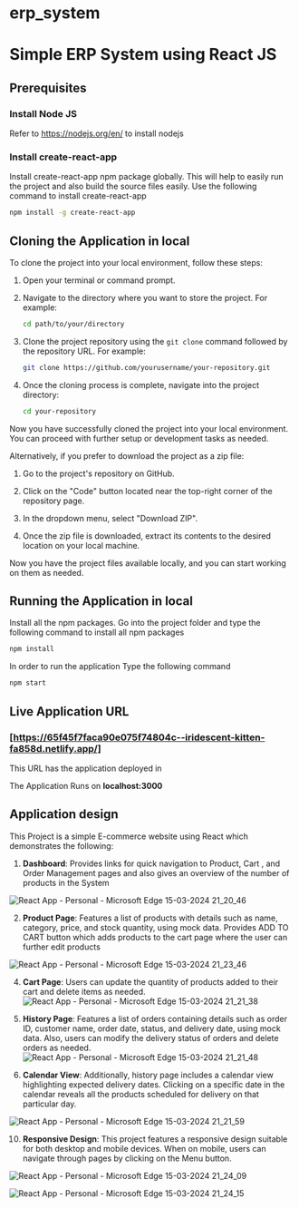 # erp_system

# Simple ERP System using React JS 

## Prerequisites

### Install Node JS
Refer to https://nodejs.org/en/ to install nodejs

### Install create-react-app
Install create-react-app npm package globally. This will help to easily run the project and also build the source files easily. Use the following command to install create-react-app

```bash
npm install -g create-react-app
```

## Cloning the Application in local

To clone the project into your local environment, follow these steps:

1. Open your terminal or command prompt.

2. Navigate to the directory where you want to store the project. For example:
   ```bash
   cd path/to/your/directory
   ```

3. Clone the project repository using the `git clone` command followed by the repository URL. For example:
   ```bash
   git clone https://github.com/yourusername/your-repository.git
   ```

4. Once the cloning process is complete, navigate into the project directory:
   ```bash
   cd your-repository
   ```

Now you have successfully cloned the project into your local environment. You can proceed with further setup or development tasks as needed.

Alternatively, if you prefer to download the project as a zip file:

1. Go to the project's repository on GitHub.

2. Click on the "Code" button located near the top-right corner of the repository page.

3. In the dropdown menu, select "Download ZIP".

4. Once the zip file is downloaded, extract its contents to the desired location on your local machine.

Now you have the project files available locally, and you can start working on them as needed.

## Running the Application in local

Install all the npm packages. Go into the project folder and type the following command to install all npm packages

```bash
npm install
```

In order to run the application Type the following command

```bash
npm start
```
## Live Application URL

### [https://65f45f7faca90e075f74804c--iridescent-kitten-fa858d.netlify.app/]
This URL has the application deployed in

The Application Runs on **localhost:3000**

## Application design

This Project is a simple E-commerce website using React which demonstrates the following:

1. **Dashboard**: Provides links for quick navigation to Product, Cart , and Order Management pages and also gives an overview of the number of products in the System<br>

![React App - Personal - Microsoft​ Edge 15-03-2024 21_20_46](https://github.com/varsha1n/erp_system/assets/102849159/1809e7b1-409f-46f5-b7ef-223509926566)


2. **Product Page**: Features a list of products with details such as name, category, price, and stock quantity, using mock data. Provides ADD TO CART button which adds products to the cart page where the user can further edit products<br>
  
![React App - Personal - Microsoft​ Edge 15-03-2024 21_23_46](https://github.com/varsha1n/erp_system/assets/102849159/1ed9c99a-0f54-4a7c-895e-97d27d92bfb2)

   
4. **Cart Page**: Users can update the quantity of products added to their cart and delete items as needed.<br>
   ![React App - Personal - Microsoft​ Edge 15-03-2024 21_21_38](https://github.com/varsha1n/erp_system/assets/102849159/678de53f-79cc-4c41-88c5-989bfb2afbb6)

   
6. **History Page**: Features a list of orders containing details such as order ID, customer name, order date, status, and delivery date, using mock data. Also, users can modify the delivery status of orders and delete orders as needed.<br>
   ![React App - Personal - Microsoft​ Edge 15-03-2024 21_21_48](https://github.com/varsha1n/erp_system/assets/102849159/1ef5b684-7bf8-45b8-a0f2-71fee3d64284)

   
8. **Calendar View**: Additionally, history page includes a calendar view highlighting expected delivery dates. Clicking on a specific date in the calendar reveals all the products scheduled for delivery on that particular day.<br>
   
![React App - Personal - Microsoft​ Edge 15-03-2024 21_21_59](https://github.com/varsha1n/erp_system/assets/102849159/40b536bf-0738-4983-a1c5-ef12c0dc55c2)

10. **Responsive Design**: This project features a responsive design suitable for both desktop and mobile devices. When on mobile, users can navigate through pages by clicking on the Menu button.<br>


![React App - Personal - Microsoft​ Edge 15-03-2024 21_24_09](https://github.com/varsha1n/erp_system/assets/102849159/11275502-b676-47b8-a327-7be32d69ebfc)  <br>

![React App - Personal - Microsoft​ Edge 15-03-2024 21_24_15](https://github.com/varsha1n/erp_system/assets/102849159/1b4c8705-ccb0-4502-a846-0ea78bc2e01e)

